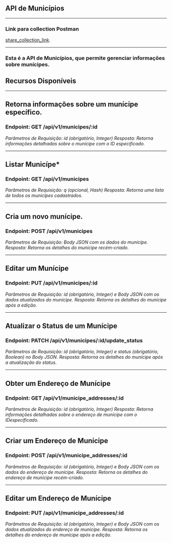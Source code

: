 ## API de Municípios
---

### Link para collection Postman
[share_collection_link](https://api.postman.com/collections/2741060-0f3d6701-51fd-4035-95cd-6f86982a359d?access_key=PMAT-01HPFE3CK4H6GD7P78S8GC6W9R).

---

### Esta é a API de Municípios, que permite gerenciar informações sobre munícipes.
## Recursos Disponíveis

---

## Retorna informações sobre um munícipe específico.
### Endpoint: GET /api/v1/municipes/:id
*Parâmetros de Requisição: id (obrigatório, Integer)*
*Resposta: Retorna informações detalhadas sobre o munícipe com o ID especificado.*

---

## Listar Municípe*
### Endpoint: GET /api/v1/municipes
*Parâmetros de Requisição: q (opcional, Hash)*
*Resposta: Retorna uma lista de todos os munícipes cadastrados.*

---

## Cria um novo munícipe.
### Endpoint: POST /api/v1/municipes
*Parâmetros de Requisição: Body JSON com os dados do munícipe.*
*Resposta: Retorna os detalhes do munícipe recém-criado.*

---

## Editar um Munícipe
### Endpoint: PUT /api/v1/municipes/:id
*Parâmetros de Requisição: id (obrigatório, Integer) e Body JSON com os dados atualizados do munícipe.*
*Resposta: Retorna os detalhes do munícipe após a edição.*

---

## Atualizar o Status de um Munícipe
### Endpoint: PATCH /api/v1/municipes/:id/update_status
*Parâmetros de Requisição: id (obrigatório, Integer) e status (obrigatório, Boolean) no Body JSON.*
*Resposta: Retorna os detalhes do munícipe após a atualização do status.*

---

## Obter um Endereço de Munícipe
### Endpoint: GET /api/v1/municipe_addresses/:id
*Parâmetros de Requisição: id (obrigatório, Integer)*
*Resposta: Retorna informações detalhadas sobre o endereço de munícipe com o IDespecificado.*

---

## Criar um Endereço de Munícipe
### Endpoint: POST /api/v1/municipe_addresses/:id
*Parâmetros de Requisição: id (obrigatório, Integer) e Body JSON com os dados do endereço de munícipe.*
*Resposta: Retorna os detalhes do endereço de munícipe recém-criado.*

---

## Editar um Endereço de Munícipe
### Endpoint: PUT /api/v1/municipe_addresses/:id
*Parâmetros de Requisição: id (obrigatório, Integer) e Body JSON com os dados atualizados do endereço de munícipe.*
*Resposta: Retorna os detalhes do endereço de munícipe após a edição.*

